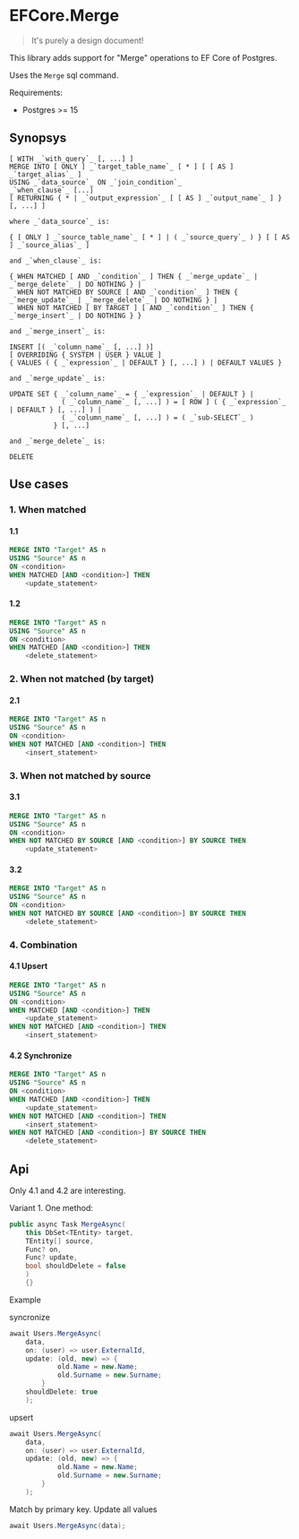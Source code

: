 # EFCore.Merge

> It's purely a design document!

This library adds support for "Merge" operations to EF Core of Postgres.

Uses the `Merge` sql command.

Requirements:
- Postgres >= 15

## Synopsys

```
[ WITH _`with_query`_ [, ...] ]
MERGE INTO [ ONLY ] _`target_table_name`_ [ * ] [ [ AS ] _`target_alias`_ ]
USING _`data_source`_ ON _`join_condition`_
_`when_clause`_ [...]
[ RETURNING { * | _`output_expression`_ [ [ AS ] _`output_name`_ ] } [, ...] ]

where _`data_source`_ is:

{ [ ONLY ] _`source_table_name`_ [ * ] | ( _`source_query`_ ) } [ [ AS ] _`source_alias`_ ]

and _`when_clause`_ is:

{ WHEN MATCHED [ AND _`condition`_ ] THEN { _`merge_update`_ | _`merge_delete`_ | DO NOTHING } |
  WHEN NOT MATCHED BY SOURCE [ AND _`condition`_ ] THEN { _`merge_update`_ | _`merge_delete`_ | DO NOTHING } |
  WHEN NOT MATCHED [ BY TARGET ] [ AND _`condition`_ ] THEN { _`merge_insert`_ | DO NOTHING } }

and _`merge_insert`_ is:

INSERT [( _`column_name`_ [, ...] )]
[ OVERRIDING { SYSTEM | USER } VALUE ]
{ VALUES ( { _`expression`_ | DEFAULT } [, ...] ) | DEFAULT VALUES }

and _`merge_update`_ is:

UPDATE SET { _`column_name`_ = { _`expression`_ | DEFAULT } |
             ( _`column_name`_ [, ...] ) = [ ROW ] ( { _`expression`_ | DEFAULT } [, ...] ) |
             ( _`column_name`_ [, ...] ) = ( _`sub-SELECT`_ )
           } [, ...]

and _`merge_delete`_ is:

DELETE
```

## Use cases
### 1. When matched

#### 1.1
```sql
MERGE INTO "Target" AS n
USING "Source" AS n
ON <condition>
WHEN MATCHED [AND <condition>] THEN
    <update_statement>
```
#### 1.2
```sql
MERGE INTO "Target" AS n
USING "Source" AS n
ON <condition>
WHEN MATCHED [AND <condition>] THEN
    <delete_statement>
```

### 2.  When not matched (by target)

#### 2.1
```sql
MERGE INTO "Target" AS n
USING "Source" AS n
ON <condition>
WHEN NOT MATCHED [AND <condition>] THEN
    <insert_statement>
```
### 3. When not matched by source

#### 3.1
```sql
MERGE INTO "Target" AS n
USING "Source" AS n
ON <condition>
WHEN NOT MATCHED BY SOURCE [AND <condition>] BY SOURCE THEN
    <update_statement>
```

#### 3.2
```sql
MERGE INTO "Target" AS n
USING "Source" AS n
ON <condition>
WHEN NOT MATCHED BY SOURCE [AND <condition>] BY SOURCE THEN
    <delete_statement>
```
### 4. Combination

#### 4.1 Upsert
```sql
MERGE INTO "Target" AS n
USING "Source" AS n
ON <condition>
WHEN MATCHED [AND <condition>] THEN
    <update_statement>
WHEN NOT MATCHED [AND <condition>] THEN
    <insert_statement>
```

#### 4.2 Synchronize
```sql
MERGE INTO "Target" AS n
USING "Source" AS n
ON <condition>
WHEN MATCHED [AND <condition>] THEN
    <update_statement>
WHEN NOT MATCHED [AND <condition>] THEN
    <insert_statement>
WHEN NOT MATCHED [AND <condition>] BY SOURCE THEN
    <delete_statement>
```

## Api
Only 4.1 and 4.2 are interesting.

Variant 1. One method:
```csharp
public async Task MergeAsync(
	this DbSet<TEntity> target,
	TEntity[] source,
	Func? on,
	Func? update,
	bool shouldDelete = false
	)
	{}
```
Example

syncronize
```csharp
await Users.MergeAsync(
	data,
	on: (user) => user.ExternalId,
	update: (old, new) => {
			old.Name = new.Name;
			old.Surname = new.Surname;
		}
	shouldDelete: true
	);
```

upsert
```csharp
await Users.MergeAsync(
	data,
	on: (user) => user.ExternalId,
	update: (old, new) => {
			old.Name = new.Name;
			old.Surname = new.Surname;
		}
	);
```
Match by primary key. Update all values
```csharp
await Users.MergeAsync(data);
```
